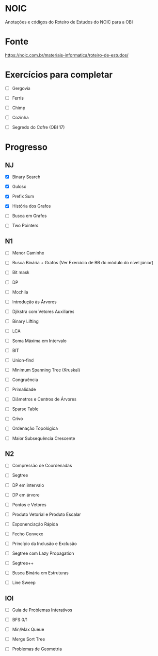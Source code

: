 # NOIC

Anotações e códigos do Roteiro de Estudos do NOIC para a OBI

# Fonte

https://noic.com.br/materiais-informatica/roteiro-de-estudos/

# Exercícios para completar

- [ ] Gergovia

- [ ] Ferris

- [ ] Chimp

- [ ] Cozinha

- [ ] Segredo do Cofre (OBI 17)

# Progresso

## NJ

- [x] Binary Search

- [x] Guloso

- [x] Prefix Sum

- [x] História dos Grafos

- [ ] Busca em Grafos

- [ ] Two Pointers

## N1

- [ ] Menor Caminho

- [ ] Busca Binária + Grafos (Ver Exercício de BB do módulo do nível júnior)

- [ ] Bit mask

- [ ] DP

- [ ] Mochila

- [ ] Introdução às Árvores

- [ ] Djikstra com Vetores Auxiliares

- [ ] Binary Lifting

- [ ] LCA

- [ ] Soma Máxima em Intervalo

- [ ] BIT

- [ ] Union-find

- [ ] Minimum Spanning Tree (Kruskal)

- [ ] Congruência

- [ ] Primalidade

- [ ] Diâmetros e Centros de Árvores

- [ ] Sparse Table

- [ ] Crivo

- [ ] Ordenação Topológica

- [ ] Maior Subsequência Crescente

## N2

- [ ] Compressão de Coordenadas

- [ ] Segtree

- [ ] DP em intervalo

- [ ] DP em árvore

- [ ] Pontos e Vetores

- [ ] Produto Vetorial e Produto Escalar

- [ ] Exponenciação Rápida

- [ ] Fecho Convexo

- [ ] Princípio da Inclusão e Exclusão

- [ ] Segtree com Lazy Propagation

- [ ] Segtree++

- [ ] Busca Binária em Estruturas

- [ ] Line Sweep

## IOI

- [ ] Guia de Problemas Interativos

- [ ] BFS 0/1

- [ ] Min/Max Queue

- [ ] Merge Sort Tree

- [ ] Problemas de Geometria
